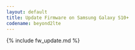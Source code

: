 ```yaml
---
layout: default
title: Update Firmware on Samsung Galaxy S10+
codename: beyond2lte
---
```


{% include fw_update.md %}
